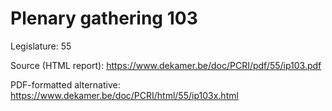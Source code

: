 # Plenary gathering 103

Legislature: 55

Source (HTML report): https://www.dekamer.be/doc/PCRI/pdf/55/ip103.pdf

PDF-formatted alternative: https://www.dekamer.be/doc/PCRI/html/55/ip103x.html

